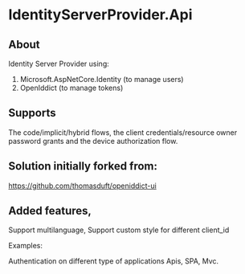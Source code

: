 # IdentityServerProvider.Api



## About

Identity Server Provider using:

1. Microsoft.AspNetCore.Identity (to manage users)
2. OpenIddict (to manage tokens)

## Supports

The code/implicit/hybrid flows, the client credentials/resource owner password grants and the device authorization flow.

## Solution initially forked from:

https://github.com/thomasduft/openiddict-ui

## Added features,

Support multilanguage,
Support custom style for different client_id


Examples:

Authentication on different type of applications Apis, SPA, Mvc.

